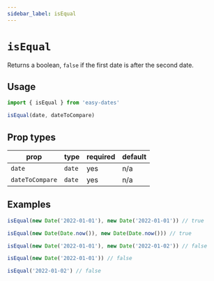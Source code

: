 ```yaml
---
sidebar_label: isEqual
---
```


# `isEqual`
Returns a boolean, `false` if the first date is after the second date.

## Usage
```javascript
import { isEqual } from 'easy-dates'

isEqual(date, dateToCompare)
```

## Prop types
| prop            | type   | required | default |
|-----------------|--------|----------|---------|
| `date`          | `date` | yes      | n/a     |
| `dateToCompare` | `date` | yes      | n/a     |

## Examples
```javascript
isEqual(new Date('2022-01-01'), new Date('2022-01-01')) // true
```

```javascript
isEqual(new Date(Date.now()), new Date(Date.now())) // true
```

```javascript
isEqual(new Date('2022-01-01'), new Date('2022-01-02')) // false
```

```javascript
isEqual(new Date('2022-01-01')) // false
```

```javascript
isEqual('2022-01-02') // false
```